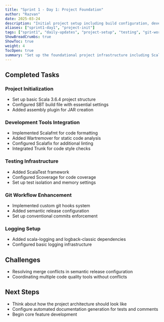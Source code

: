 ```yaml
---
title: "Sprint 1 - Day 1: Project Foundation"
author: "Razvan"
date: 2025-03-24
description: "Initial project setup including build configuration, development tools, and testing infrastructure"
aliases: ["sprint1-day1", "project-init"]
tags: ["sprint1", "daily-updates", "project-setup", "testing", "git-workflow", "logging"]
ShowBreadCrumbs: true
ShowToc: true
weight: 4
TocOpen: true
summary: "Set up the foundational project infrastructure including Scala project structure, development tools (Scalafmt, Wartremover, Scalafix), testing framework (ScalaTest, Scoverage), Git workflow enhancements, and logging system."
---
```


## Completed Tasks

### Project Initialization
- Set up basic Scala 3.6.4 project structure
- Configured SBT build file with essential settings
- Added assembly plugin for JAR creation

### Development Tools Integration
- Implemented Scalafmt for code formatting
- Added Wartremover for static code analysis
- Configured Scalafix for additional linting
- Integrated Trunk for code style checks

### Testing Infrastructure
- Added ScalaTest framework
- Configured Scoverage for code coverage
- Set up test isolation and memory settings

### Git Workflow Enhancement
- Implemented custom git hooks system
- Added semantic release configuration
- Set up conventional commits enforcement

### Logging Setup
- Added scala-logging and logback-classic dependencies
- Configured basic logging infrastructure

## Challenges
- Resolving merge conflicts in semantic release configuration
- Coordinating multiple code quality tools without conflicts

## Next Steps
- Think about how the project architecture should look like
- Configure automated documentation generation for tests and comments
- Begin core feature development
